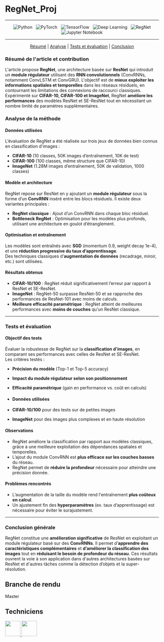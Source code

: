 # RegNet_Proj


---

<div align = center>
  
&nbsp; ![Python](https://img.shields.io/badge/Python-3776AB?logo=python&logoColor=white)
&nbsp; ![PyTorch](https://img.shields.io/badge/PyTorch-EE4C2C?logo=pytorch&logoColor=white)
&nbsp; ![TensorFlow](https://img.shields.io/badge/TensorFlow-FF6F00?logo=tensorflow&logoColor=white)
&nbsp; ![Deep Learning](https://img.shields.io/badge/Deep%20Learning-000000?logo=deep-learning&logoColor=white)
&nbsp; ![RegNet](https://img.shields.io/badge/RegNet-008080?logo=github&logoColor=white)
&nbsp; ![Jupyter Notebook](https://img.shields.io/badge/Jupyter-F37626?logo=jupyter&logoColor=white)

---


[Résumé](#résumé-de-l'article-et-contribution) | [Analyse](#analyse-de-la-méthode) | [Tests et évaluation](#tests-et-évaluation) | [Conclusion](#conclusion-générale)

</div>

### Résumé de l'article et contribution

L'article propose **RegNet**, une architecture basée sur **ResNet** qui introduit un **module régulateur** utilisant des **RNN convolutionnels** (ConvRNNs, notamment ConvLSTM et ConvGRU). L'objectif est de **mieux exploiter les informations spatiales et temporelles** dans les réseaux résiduels, en contournant les limitations des connexions de raccourci classiques. Expérimenté sur **CIFAR-10, CIFAR-100 et ImageNet**, RegNet **améliore les performances** des modèles ResNet et SE-ResNet tout en nécessitant un nombre limité de paramètres supplémentaires.

### Analyse de la méthode

#### **Données utilisées**  
L’évaluation de RegNet a été réalisée sur trois jeux de données bien connus en classification d'images :  
- **CIFAR-10** (10 classes, 50K images d’entraînement, 10K de test)  
- **CIFAR-100** (100 classes, même structure que CIFAR-10)  
- **ImageNet** (1.28M images d’entraînement, 50K de validation, 1000 classes)

#### **Modèle et architecture**  
RegNet repose sur ResNet en y ajoutant un **module régulateur** sous la forme d’un **ConvRNN** inséré entre les blocs résiduels. Il existe deux variantes principales :
- **RegNet classique** : Ajout d’un ConvRNN dans chaque bloc résiduel.
- **Bottleneck RegNet** : Optimisation pour les modèles plus profonds, utilisant une architecture en goulot d’étranglement.

#### **Optimisation et entraînement**  
Les modèles sont entraînés avec **SGD** (momentum 0.9, weight decay 1e-4), et une **réduction progressive du taux d’apprentissage**.  
Des techniques classiques d’**augmentation de données** (recadrage, miroir, etc.) sont utilisées.

#### **Résultats obtenus**  
- **CIFAR-10/100** : RegNet réduit significativement l’erreur par rapport à ResNet et SE-ResNet.  
- **ImageNet** : RegNet-50 surpasse ResNet-50 et se rapproche des performances de ResNet-101 avec moins de calculs.  
- **Meilleure efficacité paramétrique** : RegNet atteint de meilleures performances avec **moins de couches** qu’un ResNet classique.

---

### **Tests et évaluation**  

#### **Objectif des tests**  
Évaluer la robustesse de RegNet sur la **classification d'images**, en comparant ses performances avec celles de ResNet et SE-ResNet.  
Les critères testés :
- **Précision du modèle** (Top-1 et Top-5 accuracy)  
- **Impact du module régulateur selon son positionnement**  
- **Efficacité paramétrique** (gain en performance vs. coût en calculs)

- #### **Données utilisées**  
- **CIFAR-10/100** pour des tests sur de petites images  
- **ImageNet** pour des images plus complexes et en haute résolution  

#### **Observations**  
- RegNet améliore la classification par rapport aux modèles classiques, grâce à une meilleure exploitation des dépendances spatiales et temporelles.  
- L’ajout du module ConvRNN est **plus efficace sur les couches basses** du réseau.  
- RegNet permet de **réduire la profondeur** nécessaire pour atteindre une précision donnée.

#### **Problèmes rencontrés**  
- L’augmentation de la taille du modèle rend l'entraînement **plus coûteux en calcul**.  
- Un ajustement fin des **hyperparamètres** (ex. taux d’apprentissage) est nécessaire pour éviter le surajustement.

---

### **Conclusion générale**  
RegNet constitue une **amélioration significative** de ResNet en exploitant un module régulateur basé sur des **ConvRNNs**. Il permet d’**apprendre des caractéristiques complémentaires** et **d’améliorer la classification des images** tout en **réduisant le besoin de profondeur du réseau**. Ces résultats ouvrent la voie à son application dans d'autres architectures basées sur ResNet et d'autres tâches comme la détection d’objets et la super-résolution.

## Branche de rendu 
Master

## Techniciens
<a href = "https://codefirst.iut.uca.fr/git/ouriahi">
<img src ="https://codefirst.iut.uca.fr/git/avatars/84062b2bb326d9e9154a9859b375e599?size=870" height="50px">
</a>
<a href = "https://codefirst.iut.uca.fr/git/nathan.verdier">
<img src ="https://codefirst.iut.uca.fr/git/avatars/84062b2bb326d9e9154a9859b375e599?size=870" height="50px">
</a>


<div align = center>
</div>
